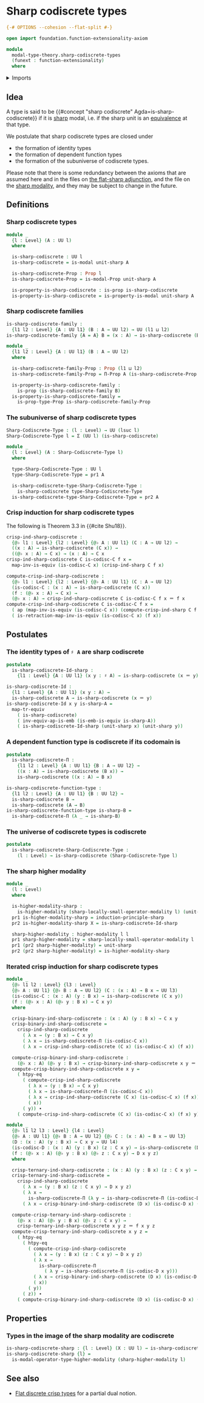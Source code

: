 # Sharp codiscrete types

```agda
{-# OPTIONS --cohesion --flat-split #-}

open import foundation.function-extensionality-axiom

module
  modal-type-theory.sharp-codiscrete-types
  (funext : function-extensionality)
  where
```

<details><summary>Imports</summary>

```agda
open import foundation.action-on-identifications-functions
open import foundation.dependent-pair-types
open import foundation.embeddings funext
open import foundation.equivalences funext
open import foundation.function-types funext
open import foundation.identity-types funext
open import foundation.propositions funext
open import foundation.transport-along-equivalences funext
open import foundation.universe-levels

open import modal-type-theory.sharp-modality funext

open import orthogonal-factorization-systems.higher-modalities funext
open import orthogonal-factorization-systems.modal-operators funext
```

</details>

## Idea

A type is said to be {{#concept "sharp codiscrete" Agda=is-sharp-codiscrete}} if
it is [sharp](modal-type-theory.sharp-modality.md) modal, i.e. if the sharp unit
is an [equivalence](foundation-core.equivalences.md) at that type.

We postulate that sharp codiscrete types are closed under

- the formation of identity types
- the formation of dependent function types
- the formation of the subuniverse of codiscrete types.

Please note that there is some redundancy between the axioms that are assumed
here and in the files on
[the flat-sharp adjunction](modal-type-theory.flat-sharp-adjunction.md), and the
file on the [sharp modality](modal-type-theory.sharp-modality.md), and they may
be subject to change in the future.

## Definitions

### Sharp codiscrete types

```agda
module _
  {l : Level} (A : UU l)
  where

  is-sharp-codiscrete : UU l
  is-sharp-codiscrete = is-modal unit-sharp A

  is-sharp-codiscrete-Prop : Prop l
  is-sharp-codiscrete-Prop = is-modal-Prop unit-sharp A

  is-property-is-sharp-codiscrete : is-prop is-sharp-codiscrete
  is-property-is-sharp-codiscrete = is-property-is-modal unit-sharp A
```

### Sharp codiscrete families

```agda
is-sharp-codiscrete-family :
  {l1 l2 : Level} {A : UU l1} (B : A → UU l2) → UU (l1 ⊔ l2)
is-sharp-codiscrete-family {A = A} B = (x : A) → is-sharp-codiscrete (B x)

module _
  {l1 l2 : Level} {A : UU l1} (B : A → UU l2)
  where

  is-sharp-codiscrete-family-Prop : Prop (l1 ⊔ l2)
  is-sharp-codiscrete-family-Prop = Π-Prop A (is-sharp-codiscrete-Prop ∘ B)

  is-property-is-sharp-codiscrete-family :
    is-prop (is-sharp-codiscrete-family B)
  is-property-is-sharp-codiscrete-family =
    is-prop-type-Prop is-sharp-codiscrete-family-Prop
```

### The subuniverse of sharp codiscrete types

```agda
Sharp-Codiscrete-Type : (l : Level) → UU (lsuc l)
Sharp-Codiscrete-Type l = Σ (UU l) (is-sharp-codiscrete)

module _
  {l : Level} (A : Sharp-Codiscrete-Type l)
  where

  type-Sharp-Codiscrete-Type : UU l
  type-Sharp-Codiscrete-Type = pr1 A

  is-sharp-codiscrete-type-Sharp-Codiscrete-Type :
    is-sharp-codiscrete type-Sharp-Codiscrete-Type
  is-sharp-codiscrete-type-Sharp-Codiscrete-Type = pr2 A
```

### Crisp induction for sharp codiscrete types

The following is Theorem 3.3 in {{#cite Shu18}}.

```agda
crisp-ind-sharp-codiscrete :
  {@♭ l1 : Level} {l2 : Level} {@♭ A : UU l1} (C : A → UU l2) →
  ((x : A) → is-sharp-codiscrete (C x)) →
  ((@♭ x : A) → C x) → (x : A) → C x
crisp-ind-sharp-codiscrete C is-codisc-C f x =
  map-inv-is-equiv (is-codisc-C x) (crisp-ind-sharp C f x)

compute-crisp-ind-sharp-codiscrete :
  {@♭ l1 : Level} {l2 : Level} {@♭ A : UU l1} (C : A → UU l2)
  (is-codisc-C : (x : A) → is-sharp-codiscrete (C x))
  (f : (@♭ x : A) → C x) →
  (@♭ x : A) → crisp-ind-sharp-codiscrete C is-codisc-C f x ＝ f x
compute-crisp-ind-sharp-codiscrete C is-codisc-C f x =
  ( ap (map-inv-is-equiv (is-codisc-C x)) (compute-crisp-ind-sharp C f x)) ∙
  ( is-retraction-map-inv-is-equiv (is-codisc-C x) (f x))
```

## Postulates

### The identity types of `♯ A` are sharp codiscrete

```agda
postulate
  is-sharp-codiscrete-Id-sharp :
    {l1 : Level} {A : UU l1} (x y : ♯ A) → is-sharp-codiscrete (x ＝ y)

is-sharp-codiscrete-Id :
  {l1 : Level} {A : UU l1} (x y : A) →
  is-sharp-codiscrete A → is-sharp-codiscrete (x ＝ y)
is-sharp-codiscrete-Id x y is-sharp-A =
  map-tr-equiv
    ( is-sharp-codiscrete)
    ( inv-equiv-ap-is-emb (is-emb-is-equiv is-sharp-A))
    ( is-sharp-codiscrete-Id-sharp (unit-sharp x) (unit-sharp y))
```

### A dependent function type is codiscrete if its codomain is

```agda
postulate
  is-sharp-codiscrete-Π :
    {l1 l2 : Level} {A : UU l1} {B : A → UU l2} →
    ((x : A) → is-sharp-codiscrete (B x)) →
    is-sharp-codiscrete ((x : A) → B x)

is-sharp-codiscrete-function-type :
  {l1 l2 : Level} {A : UU l1} {B : UU l2} →
  is-sharp-codiscrete B →
  is-sharp-codiscrete (A → B)
is-sharp-codiscrete-function-type is-sharp-B =
  is-sharp-codiscrete-Π (λ _ → is-sharp-B)
```

### The universe of codiscrete types is codiscrete

```agda
postulate
  is-sharp-codiscrete-Sharp-Codiscrete-Type :
    (l : Level) → is-sharp-codiscrete (Sharp-Codiscrete-Type l)
```

### The sharp higher modality

```agda
module _
  (l : Level)
  where

  is-higher-modality-sharp :
    is-higher-modality (sharp-locally-small-operator-modality l) (unit-sharp)
  pr1 is-higher-modality-sharp = induction-principle-sharp
  pr2 is-higher-modality-sharp X = is-sharp-codiscrete-Id-sharp

  sharp-higher-modality : higher-modality l l
  pr1 sharp-higher-modality = sharp-locally-small-operator-modality l
  pr1 (pr2 sharp-higher-modality) = unit-sharp
  pr2 (pr2 sharp-higher-modality) = is-higher-modality-sharp
```

### Iterated crisp induction for sharp codiscrete types

```agda
module _
  {@♭ l1 l2 : Level} {l3 : Level}
  {@♭ A : UU l1} {@♭ B : A → UU l2} (C : (x : A) → B x → UU l3)
  (is-codisc-C : (x : A) (y : B x) → is-sharp-codiscrete (C x y))
  (f : (@♭ x : A) (@♭ y : B x) → C x y)
  where

  crisp-binary-ind-sharp-codiscrete : (x : A) (y : B x) → C x y
  crisp-binary-ind-sharp-codiscrete =
    crisp-ind-sharp-codiscrete
      ( λ x → (y : B x) → C x y)
      ( λ x → is-sharp-codiscrete-Π (is-codisc-C x))
      ( λ x → crisp-ind-sharp-codiscrete (C x) (is-codisc-C x) (f x))

  compute-crisp-binary-ind-sharp-codiscrete :
    (@♭ x : A) (@♭ y : B x) → crisp-binary-ind-sharp-codiscrete x y ＝ f x y
  compute-crisp-binary-ind-sharp-codiscrete x y =
    ( htpy-eq
      ( compute-crisp-ind-sharp-codiscrete
        ( λ x → (y : B x) → C x y)
        ( λ x → is-sharp-codiscrete-Π (is-codisc-C x))
        ( λ x → crisp-ind-sharp-codiscrete (C x) (is-codisc-C x) (f x))
        ( x))
      ( y)) ∙
    ( compute-crisp-ind-sharp-codiscrete (C x) (is-codisc-C x) (f x) y)

module _
  {@♭ l1 l2 l3 : Level} {l4 : Level}
  {@♭ A : UU l1} {@♭ B : A → UU l2} {@♭ C : (x : A) → B x → UU l3}
  (D : (x : A) (y : B x) → C x y → UU l4)
  (is-codisc-D : (x : A) (y : B x) (z : C x y) → is-sharp-codiscrete (D x y z))
  (f : (@♭ x : A) (@♭ y : B x) (@♭ z : C x y) → D x y z)
  where

  crisp-ternary-ind-sharp-codiscrete : (x : A) (y : B x) (z : C x y) → D x y z
  crisp-ternary-ind-sharp-codiscrete =
    crisp-ind-sharp-codiscrete
      ( λ x → (y : B x) (z : C x y) → D x y z)
      ( λ x →
        is-sharp-codiscrete-Π (λ y → is-sharp-codiscrete-Π (is-codisc-D x y)))
      ( λ x → crisp-binary-ind-sharp-codiscrete (D x) (is-codisc-D x) (f x))

  compute-crisp-ternary-ind-sharp-codiscrete :
    (@♭ x : A) (@♭ y : B x) (@♭ z : C x y) →
    crisp-ternary-ind-sharp-codiscrete x y z ＝ f x y z
  compute-crisp-ternary-ind-sharp-codiscrete x y z =
    ( htpy-eq
      ( htpy-eq
        ( compute-crisp-ind-sharp-codiscrete
          ( λ x → (y : B x) (z : C x y) → D x y z)
          ( λ x →
            is-sharp-codiscrete-Π
              ( λ y → is-sharp-codiscrete-Π (is-codisc-D x y)))
          ( λ x → crisp-binary-ind-sharp-codiscrete (D x) (is-codisc-D x) (f x))
          ( x))
        ( y))
      ( z)) ∙
    ( compute-crisp-binary-ind-sharp-codiscrete (D x) (is-codisc-D x) (f x) y z)
```

## Properties

### Types in the image of the sharp modality are codiscrete

```agda
is-sharp-codiscrete-sharp : {l : Level} (X : UU l) → is-sharp-codiscrete (♯ X)
is-sharp-codiscrete-sharp {l} =
  is-modal-operator-type-higher-modality (sharp-higher-modality l)
```

## See also

- [Flat discrete crisp types](modal-type-theory.flat-discrete-crisp-types.md)
  for a partial dual notion.
